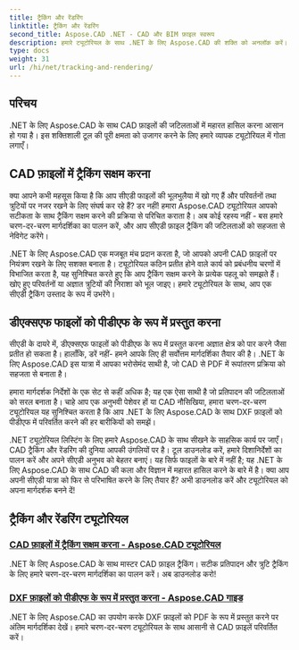 ```yaml
---
title: ट्रैकिंग और रेंडरिंग
linktitle: ट्रैकिंग और रेंडरिंग
second_title: Aspose.CAD .NET - CAD और BIM फ़ाइल स्वरूप
description: हमारे ट्यूटोरियल के साथ .NET के लिए Aspose.CAD की शक्ति को अनलॉक करें। CAD फ़ाइलों में ट्रैकिंग सक्षम करना और DXF फ़ाइलों को पीडीएफ के रूप में सहजता से प्रस्तुत करना सीखें।
type: docs
weight: 31
url: /hi/net/tracking-and-rendering/
---
```


## परिचय

.NET के लिए Aspose.CAD के साथ CAD फ़ाइलों की जटिलताओं में महारत हासिल करना आसान हो गया है। इस शक्तिशाली टूल की पूरी क्षमता को उजागर करने के लिए हमारे व्यापक ट्यूटोरियल में गोता लगाएँ। 

## CAD फ़ाइलों में ट्रैकिंग सक्षम करना

क्या आपने कभी महसूस किया है कि आप सीएडी फाइलों की भूलभुलैया में खो गए हैं और परिवर्तनों तथा त्रुटियों पर नजर रखने के लिए संघर्ष कर रहे हैं? डर नहीं! हमारा Aspose.CAD ट्यूटोरियल आपको सटीकता के साथ ट्रैकिंग सक्षम करने की प्रक्रिया से परिचित कराता है। अब कोई रहस्य नहीं - बस हमारे चरण-दर-चरण मार्गदर्शिका का पालन करें, और आप सीएडी फ़ाइल ट्रैकिंग की जटिलताओं को सहजता से नेविगेट करेंगे।

.NET के लिए Aspose.CAD एक मजबूत मंच प्रदान करता है, जो आपको अपनी CAD फ़ाइलों पर नियंत्रण रखने के लिए सशक्त बनाता है। ट्यूटोरियल कठिन प्रतीत होने वाले कार्य को प्रबंधनीय चरणों में विभाजित करता है, यह सुनिश्चित करते हुए कि आप ट्रैकिंग सक्षम करने के प्रत्येक पहलू को समझते हैं। खोए हुए परिवर्तनों या अज्ञात त्रुटियों की निराशा को भूल जाइए। हमारे ट्यूटोरियल के साथ, आप एक सीएडी ट्रैकिंग उस्ताद के रूप में उभरेंगे।

## डीएक्सएफ फाइलों को पीडीएफ के रूप में प्रस्तुत करना

सीएडी के दायरे में, डीएक्सएफ फाइलों को पीडीएफ के रूप में प्रस्तुत करना अज्ञात क्षेत्र को पार करने जैसा प्रतीत हो सकता है। हालाँकि, डरें नहीं- हमने आपके लिए ही सर्वोत्तम मार्गदर्शिका तैयार की है। .NET के लिए Aspose.CAD इस यात्रा में आपका भरोसेमंद साथी है, जो CAD से PDF में रूपांतरण प्रक्रिया को सहजता से बनाता है।

हमारा मार्गदर्शक निर्देशों के एक सेट से कहीं अधिक है; यह एक ऐसा साथी है जो प्रतिपादन की जटिलताओं को सरल बनाता है। चाहे आप एक अनुभवी पेशेवर हों या CAD नौसिखिया, हमारा चरण-दर-चरण ट्यूटोरियल यह सुनिश्चित करता है कि आप .NET के लिए Aspose.CAD के साथ DXF फ़ाइलों को पीडीएफ में परिवर्तित करने की हर बारीकियों को समझें।

.NET ट्यूटोरियल लिस्टिंग के लिए हमारे Aspose.CAD के साथ सीखने के साहसिक कार्य पर जाएँ। CAD ट्रैकिंग और रेंडरिंग की दुनिया आपकी उंगलियों पर है। टूल डाउनलोड करें, हमारे दिशानिर्देशों का पालन करें और अपने सीएडी अनुभव को बेहतर बनाएं। यह सिर्फ फाइलों के बारे में नहीं है; यह .NET के लिए Aspose.CAD के साथ CAD की कला और विज्ञान में महारत हासिल करने के बारे में है। क्या आप अपनी सीएडी यात्रा को फिर से परिभाषित करने के लिए तैयार हैं? अभी डाउनलोड करें और ट्यूटोरियल को अपना मार्गदर्शक बनने दें!
## ट्रैकिंग और रेंडरिंग ट्यूटोरियल
### [CAD फ़ाइलों में ट्रैकिंग सक्षम करना - Aspose.CAD ट्यूटोरियल](./enabling-tracking-in-cad-files/)
.NET के लिए Aspose.CAD के साथ मास्टर CAD फ़ाइल ट्रैकिंग। सटीक प्रतिपादन और त्रुटि ट्रैकिंग के लिए हमारे चरण-दर-चरण मार्गदर्शिका का पालन करें। अब डाउनलोड करो!
### [DXF फ़ाइलों को पीडीएफ के रूप में प्रस्तुत करना - Aspose.CAD गाइड](./rendering-dxf-files-as-pdf/)
.NET के लिए Aspose.CAD का उपयोग करके DXF फ़ाइलों को PDF के रूप में प्रस्तुत करने पर अंतिम मार्गदर्शिका देखें। हमारे चरण-दर-चरण ट्यूटोरियल के साथ आसानी से CAD फ़ाइलें परिवर्तित करें।